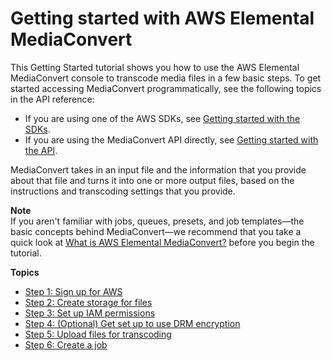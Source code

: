 # Getting started with AWS Elemental MediaConvert<a name="getting-started"></a>

This Getting Started tutorial shows you how to use the AWS Elemental MediaConvert console to transcode media files in a few basic steps\. To get started accessing MediaConvert programmatically, see the following topics in the API reference:
+ If you are using one of the AWS SDKs, see [Getting started with the SDKs](https://docs.aws.amazon.com/mediaconvert/latest/apireference/custom-endpoints.html)\.
+ If you are using the MediaConvert API directly, see [Getting started with the API](https://docs.aws.amazon.com/mediaconvert/latest/apireference/getting-started.html)\.

MediaConvert takes in an input file and the information that you provide about that file and turns it into one or more output files, based on the instructions and transcoding settings that you provide\. 

**Note**  
If you aren't familiar with jobs, queues, presets, and job templates—the basic concepts behind MediaConvert—we recommend that you take a quick look at [What is AWS Elemental MediaConvert?](what-is.md) before you begin the tutorial\.

**Topics**
+ [Step 1: Sign up for AWS](gs-1-sign-up.md)
+ [Step 2: Create storage for files](set-up-file-locations.md)
+ [Step 3: Set up IAM permissions](iam-role.md)
+ [Step 4: \(Optional\) Get set up to use DRM encryption](set-up-encryption.md)
+ [Step 5: Upload files for transcoding](upload-input-files.md)
+ [Step 6: Create a job](create-a-job.md)